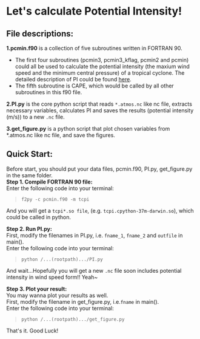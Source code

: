 # Let's calculate Potential Intensity!

## File descriptions:
**1.pcmin.f90** is a collection of five subroutines written in FORTRAN 90.
* The first four subroutines (pcmin3, pcmin3_kflag, pcmin2 and pcmin) could all be used to calculate the potential intensity (the maxium wind speed and the minimum central pressure) of a tropical cyclone. The detailed description of PI could be found [here](https://emanuel.mit.edu/limits-hurricane-intensity). 
* The fifth subroutine is CAPE, which would be called by all other subroutines in this f90 file.

**2.PI.py** is the core python script that reads `*.atmos.nc` like nc file, extracts necessary variables, calculates PI and saves the results (potential intensity (m/s)) to a new `.nc` file.

**3.get_figure.py** is a python script that plot chosen variables from \*.atmos.nc like nc file, and save the figures.

## Quick Start:
Before start, you should put your data files, pcmin.f90, PI.py, get_figure.py in the same folder.<br>
**Step 1. Compile FORTRAN 90 file:**<br>
Enter the following code into your terminal:<br>
>`f2py -c pcmin.f90 -m tcpi`<br>

And you will get a `tcpi*.so file`, (e.g. `tcpi.cpython-37m-darwin.so`), which could be called in python.<br>

**Step 2. Run PI.py:**<br>
First, modify the filenames in PI.py, i.e. `fname_1`, `fname_2` and `outfile` in main().<br>
Enter the following code into your terminal:<br>
>`python /...(rootpath).../PI.py`<br>

And wait...Hopefully you will get a new `.nc` file soon includes potential intensity in wind speed form!! Yeah~<br>

**Step 3. Plot your result:**<br>
You may wanna plot your results as well.<br>
First, modify the filename in get_figure.py, i.e.`fname` in main().<br>
Enter the following code into your terminal:<br>
>`python /...(rootpath).../get_figure.py`<br>

That's it. Good Luck!



        
        
